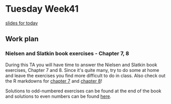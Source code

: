 # Tuesday Week41

[slides for today](slides.pdf)

## Work plan

### Nielsen and Slatkin book exercises - Chapter 7, 8

During this TA you will have time to answer the Nielsen and Slatkin book exercises, Chapter 7 and 8. Since it's quite many, try to do some at home and leave the exercises you find more difficult to do in class. Also check out the R markdowns for [chapter 7](https://github.com/cpantea/Evolutionary_Thinking_2023/blob/main/week41/Wednesday/NS_ch7.Rmd) and [chapter 8](https://github.com/cpantea/Evolutionary_Thinking_2023/blob/main/week41/Wednesday/NS_ch8.Rmd)!

Solutions to odd-numbered exercises can be found at the end of the book and solutions to even numbers can be found [here](http://people.bu.edu/msoren/BI515_2014/EvenNumberedSolutions.pdf).
